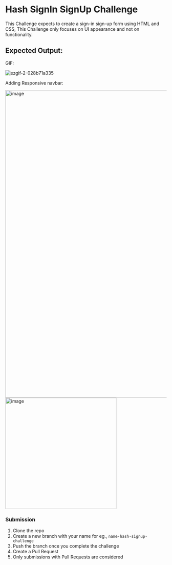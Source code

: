 # Hash SignIn SignUp Challenge

This Challenge expects to create a sign-in sign-up form using HTML and CSS, This Challenge only focuses on UI appearance and not on functionality.

## Expected Output:

GIF:

![ezgif-2-028b71a335](https://user-images.githubusercontent.com/30918023/172904557-aad15d9f-f5e3-4a74-a073-9fd10afc0223.gif)

Adding Responsive navbar:

<img width="960" alt="image" src="https://user-images.githubusercontent.com/30918023/172982663-2630fffe-817f-4a86-8f39-6b9f869845c3.png">

<img width="347" alt="image" src="https://user-images.githubusercontent.com/30918023/172982869-b90e3ba5-cef7-40d1-87a0-a2a5f279177d.png">


### Submission
1. Clone the repo
2. Create a new branch with your name for eg., `name-hash-signup-challenge`
3. Push the branch once you complete the challenge
4. Create a Pull Request
5. Only submissions with Pull Requests are considered
